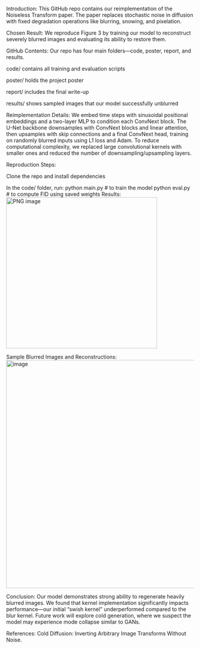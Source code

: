 
Introduction:
This GitHub repo contains our reimplementation of the Noiseless Transform paper. The paper replaces stochastic noise in diffusion with fixed degradation operations like blurring, snowing, and pixelation.

Chosen Result:
We reproduce Figure 3 by training our model to reconstruct severely blurred images and evaluating its ability to restore them.

GitHub Contents:
Our repo has four main folders—code, poster, report, and results.

code/ contains all training and evaluation scripts

poster/ holds the project poster

report/ includes the final write-up

results/ shows sampled images that our model successfully unblurred

Reimplementation Details:
We embed time steps with sinusoidal positional embeddings and a two-layer MLP to condition each ConvNext block. The U-Net backbone downsamples with ConvNext blocks and linear attention, then upsamples with skip connections and a final ConvNext head, training on randomly blurred inputs using L1 loss and Adam. To reduce computational complexity, we replaced large convolutional kernels with smaller ones and reduced the number of downsampling/upsampling layers.

Reproduction Steps:

Clone the repo and install dependencies

In the code/ folder, run:
python main.py        # to train the model
python eval.py        # to compute FID using saved weights
Results:
<img width="405" alt="PNG image" src="https://github.com/user-attachments/assets/44a469f6-cbfc-4920-ab9c-5cde216f39be" />

Sample Blurred Images and Reconstructions:
<img width="611" alt="image" src="https://github.com/user-attachments/assets/0a3ca765-dc1a-452e-8436-ecc434a7a625" />

Conclusion:
Our model demonstrates strong ability to regenerate heavily blurred images. We found that kernel implementation significantly impacts performance—our initial “swish kernel” underperformed compared to the blur kernel. Future work will explore cold generation, where we suspect the model may experience mode collapse similar to GANs.

References:
Cold Diffusion: Inverting Arbitrary Image Transforms Without Noise.
